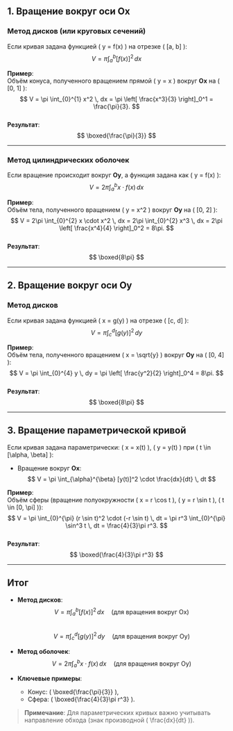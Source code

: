 

## 1. Вращение вокруг оси **Ox**  
### Метод дисков (или круговых сечений)
Если кривая задана функцией \( y = f(x) \) на отрезке \( [a, b] \):  
$$
V = \pi \int_{a}^{b} [f(x)]^2 \, dx
$$

**Пример**:  
Объём конуса, полученного вращением прямой \( y = x \) вокруг **Ox** на \( [0, 1] \):  
$$
V = \pi \int_{0}^{1} x^2 \, dx = \pi \left[ \frac{x^3}{3} \right]_0^1 = \frac{\pi}{3}.
$$  
**Результат**:  
$$
\boxed{\frac{\pi}{3}}
$$

---

### Метод цилиндрических оболочек
Если вращение происходит вокруг **Oy**, а функция задана как \( y = f(x) \):  
$$
V = 2\pi \int_{a}^{b} x \cdot f(x) \, dx
$$

**Пример**:  
Объём тела, полученного вращением \( y = x^2 \) вокруг **Oy** на \( [0, 2] \):  
$$
V = 2\pi \int_{0}^{2} x \cdot x^2 \, dx = 2\pi \int_{0}^{2} x^3 \, dx = 2\pi \left[ \frac{x^4}{4} \right]_0^2 = 8\pi.
$$  
**Результат**:  
$$
\boxed{8\pi}
$$

---

## 2. Вращение вокруг оси **Oy**  
### Метод дисков
Если кривая задана функцией \( x = g(y) \) на отрезке \( [c, d] \):  
$$
V = \pi \int_{c}^{d} [g(y)]^2 \, dy
$$

**Пример**:  
Объём тела, полученного вращением \( x = \sqrt{y} \) вокруг **Oy** на \( [0, 4] \):  
$$
V = \pi \int_{0}^{4} y \, dy = \pi \left[ \frac{y^2}{2} \right]_0^4 = 8\pi.
$$  
**Результат**:  
$$
\boxed{8\pi}
$$

---

## 3. Вращение параметрической кривой
Если кривая задана параметрически: \( x = x(t) \), \( y = y(t) \) при \( t \in [\alpha, \beta] \):  
- Вращение вокруг **Ox**:  
$$
V = \pi \int_{\alpha}^{\beta} [y(t)]^2 \cdot \frac{dx}{dt} \, dt
$$

**Пример**:  
Объём сферы (вращение полуокружности \( x = r \cos t \), \( y = r \sin t \), \( t \in [0, \pi] \)):  
$$
V = \pi \int_{0}^{\pi} (r \sin t)^2 \cdot (-r \sin t) \, dt = \pi r^3 \int_{0}^{\pi} \sin^3 t \, dt = \frac{4}{3}\pi r^3.
$$  
**Результат**:  
$$
\boxed{\frac{4}{3}\pi r^3}
$$

---

## Итог  
- **Метод дисков**:  
  $$ V = \pi \int_{a}^{b} [f(x)]^2 \, dx \quad (\text{для вращения вокруг Ox}) $$  
  $$ V = \pi \int_{c}^{d} [g(y)]^2 \, dy \quad (\text{для вращения вокруг Oy}) $$  

- **Метод оболочек**:  
  $$ V = 2\pi \int_{a}^{b} x \cdot f(x) \, dx \quad (\text{для вращения вокруг Oy}) $$  

- **Ключевые примеры**:  
  - Конус: \( \boxed{\frac{\pi}{3}} \),  
  - Сфера: \( \boxed{\frac{4}{3}\pi r^3} \).

> **Примечание**: Для параметрических кривых важно учитывать направление обхода (знак производной \( \frac{dx}{dt} \)).